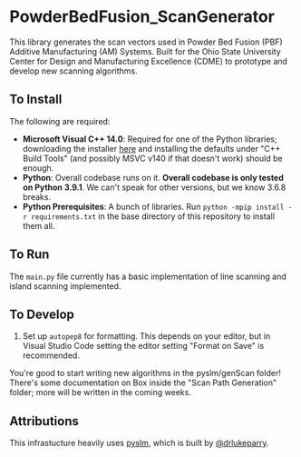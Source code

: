 # PowderBedFusion_ScanGenerator

This library generates the scan vectors used in Powder Bed Fusion (PBF) Additive Manufacturing (AM) Systems. Built for the Ohio State University Center for Design and Manufacturing Excellence (CDME) to prototype and develop new scanning algorithms.

## To Install

The following are required:

- **Microsoft Visual C++ 14.0**: Required for one of the Python libraries; downloading the installer [here](https://visualstudio.microsoft.com/visual-cpp-build-tools/) and installing the defaults under "C++ Build Tools" (and possibly MSVC v140 if that doesn't work) should be enough.
- **Python**: Overall codebase runs on it. **Overall codebase is only tested on Python 3.9.1**. We can't speak for other versions, but we know 3.6.8 breaks. 
- **Python Prerequisites**: A bunch of libraries. Run `python -mpip install -r requirements.txt` in the base directory of this repository to install them all.

## To Run

The `main.py` file currently has a basic implementation of line scanning and island scanning implemented.

## To Develop

1. Set up `autopep8` for formatting. This depends on your editor, but in Visual Studio Code setting the editor setting "Format on Save" is recommended.

You're good to start writing new algorithms in the pyslm/genScan folder! There's some documentation on Box inside the "Scan Path Generation" folder; more will be written in the coming weeks. 

## Attributions

This infrastucture heavily uses [pyslm](https://github.com/drlukeparry/pyslm/), which is built by [@drlukeparry](https://github.com/drlukeparry).
